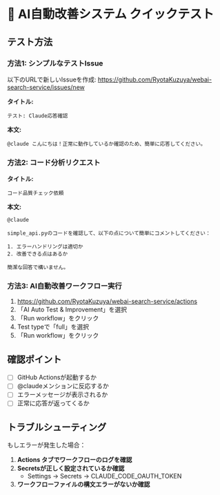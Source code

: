 # 🧪 AI自動改善システム クイックテスト

## テスト方法

### 方法1: シンプルなテストIssue

以下のURLで新しいIssueを作成:
https://github.com/RyotaKuzuya/webai-search-service/issues/new

**タイトル:**
```
テスト: Claude応答確認
```

**本文:**
```
@claude こんにちは！正常に動作しているか確認のため、簡単に応答してください。
```

### 方法2: コード分析リクエスト

**タイトル:**
```
コード品質チェック依頼
```

**本文:**
```
@claude 

simple_api.pyのコードを確認して、以下の点について簡単にコメントしてください：

1. エラーハンドリングは適切か
2. 改善できる点はあるか

簡潔な回答で構いません。
```

### 方法3: AI自動改善ワークフロー実行

1. https://github.com/RyotaKuzuya/webai-search-service/actions
2. 「AI Auto Test & Improvement」を選択
3. 「Run workflow」をクリック
4. Test typeで「full」を選択
5. 「Run workflow」をクリック

## 確認ポイント

- [ ] GitHub Actionsが起動するか
- [ ] @claudeメンションに反応するか
- [ ] エラーメッセージが表示されるか
- [ ] 正常に応答が返ってくるか

## トラブルシューティング

もしエラーが発生した場合：

1. **Actions タブでワークフローのログを確認**
2. **Secretsが正しく設定されているか確認**
   - Settings → Secrets → CLAUDE_CODE_OAUTH_TOKEN
3. **ワークフローファイルの構文エラーがないか確認**